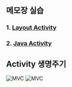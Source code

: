 ## 메모장 실습
### 1. [Layout Activity](https://github.com/superalan89/Study/tree/master/Android/AndroidMemo/app/src/main/res/layout)

### 2. [Java Activity](https://github.com/superalan89/Study/tree/master/Android/AndroidMemo/app/src/main/java/com/asuper/androidmemo)

## Activity 생명주기

<img src="/superalan89/Study/tree/master/Android/AndroidMemo/img/Activity_01.jpg" alt="MVC" title="MVC" style="max-width:100%;">

<img src="/superalan89/Study/tree/master/Android/AndroidMemo/img/Activity_02.jpg" alt="MVC" title="MVC" style="max-width:100%;">
